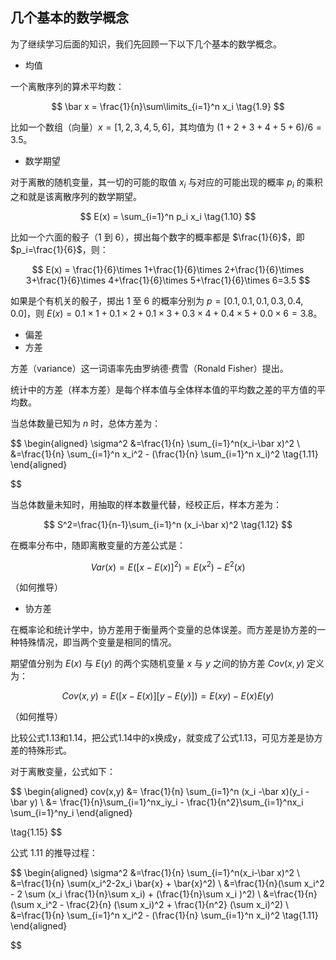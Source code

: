 
## 几个基本的数学概念

为了继续学习后面的知识，我们先回顾一下以下几个基本的数学概念。

- 均值

一个离散序列的算术平均数：

$$
\bar x = \frac{1}{n}\sum\limits_{i=1}^n x_i \tag{1.9}
$$

比如一个数组（向量）$x=[1,2,3,4,5,6]$，其均值为 $(1+2+3+4+5+6)/6=3.5$。

- 数学期望

对于离散的随机变量，其一切的可能的取值 $x_i$ 与对应的可能出现的概率 $p_i$ 的乘积之和就是该离散序列的数学期望。

$$
E(x) = \sum_{i=1}^n p_i x_i \tag{1.10}
$$

比如一个六面的骰子（1 到 6），掷出每个数字的概率都是 $\frac{1}{6}$，即$p_i=\frac{1}{6}$，则：

$$
E(x) = \frac{1}{6}\times 1+\frac{1}{6}\times 2+\frac{1}{6}\times 3+\frac{1}{6}\times 4+\frac{1}{6}\times 5+\frac{1}{6}\times 6=3.5
$$

如果是个有机关的骰子，掷出 1 至 6 的概率分别为 $p=[0.1,0.1,0.1,0.3,0.4,0.0]$，则 $E(x)=0.1 \times 1+0.1 \times 2+0.1 \times 3+0.3 \times 4+0.4 \times 5+0.0 \times 6=3.8$。

- 偏差
- 方差

方差（variance）这一词语率先由罗纳德·费雪（Ronald Fisher）提出。

统计中的方差（样本方差）是每个样本值与全体样本值的平均数之差的平方值的平均数。

当总体数量已知为 $n$ 时，总体方差为：

$$
\begin{aligned}
\sigma^2 &=\frac{1}{n} \sum_{i=1}^n(x_i-\bar x)^2 \\
&=\frac{1}{n} \sum_{i=1}^n x_i^2 - (\frac{1}{n} \sum_{i=1}^n x_i)^2
 \tag{1.11}    
\end{aligned}

$$

当总体数量未知时，用抽取的样本数量代替，经校正后，样本方差为：

$$
S^2=\frac{1}{n-1}\sum_{i=1}^n (x_i-\bar x)^2 \tag{1.12}
$$

在概率分布中，随即离散变量的方差公式是：

$$
Var(x) = E([x-E(x)]^2)=E(x^2)-E^2(x) \tag{1.13}
$$

（如何推导）

- 协方差

在概率论和统计学中，协方差用于衡量两个变量的总体误差。而方差是协方差的一种特殊情况，即当两个变量是相同的情况。

期望值分别为 $E(x)$ 与 $E(y)$ 的两个实随机变量 $x$ 与 $y$ 之间的协方差 $Cov(x,y)$ 定义为：

$$
Cov(x,y) = E([x-E(x)][y-E(y)])=E(xy)-E(x)E(y) \tag{1.14}
$$

（如何推导）

比较公式1.13和1.14，把公式1.14中的x换成y，就变成了公式1.13，可见方差是协方差的特殊形式。

对于离散变量，公式如下：

$$
\begin{aligned}
cov(x,y) &= \frac{1}{n} \sum_{i=1}^n (x_i -\bar x)(y_i - \bar y)    \\
&= \frac{1}{n}\sum_{i=1}^nx_iy_i - \frac{1}{n^2}\sum_{i=1}^nx_i \sum_{i=1}^ny_i
\end{aligned}

\tag{1.15}
$$

公式 1.11 的推导过程：

$$
\begin{aligned}
\sigma^2 &=\frac{1}{n} \sum_{i=1}^n(x_i-\bar x)^2 
\\
&=\frac{1}{n} \sum(x_i^2-2x_i \bar{x} + \bar{x}^2)
\\
&=\frac{1}{n}(\sum x_i^2 - 2 \sum (x_i \frac{1}{n}\sum x_i) + (\frac{1}{n}\sum x_i )^2)
\\
&=\frac{1}{n}(\sum x_i^2 - \frac{2}{n} (\sum x_i)^2 + \frac{1}{n^2} (\sum x_i)^2)
\\
&=\frac{1}{n} \sum_{i=1}^n x_i^2 - (\frac{1}{n} \sum_{i=1}^n x_i)^2
 \tag{1.11}    
\end{aligned}

$$